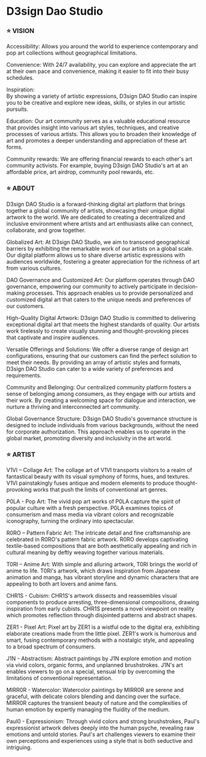# D3sign Dao Studio

### ⭐ VISION

Accessibility:
Allows you around the world to experience contemporary and pop art collections without geographical limitations.

Convenience:
With 24/7 availability, you can explore and appreciate the art at their own pace and convenience, making it easier to fit into their busy schedules.

Inspiration:  
By showing a variety of artistic expressions, D3sign DAO Studio can inspire you to be creative and explore new ideas, skills, or styles in our artistic pursuits.

Education:
Our art community serves as a valuable educational resource that provides insight into various art styles, techniques, and creative processes of various artists. This allows you to broaden their knowledge of art and promotes a deeper understanding and appreciation of these art forms.

Community rewards:
We are offering financial rewards to each other's art community activists. For example, buying D3sign DAO Studio's art at an affordable price, art airdrop, community pool rewards, etc.



### ⭐ ABOUT

D3sign DAO Studio is a forward-thinking digital art platform that brings together a global community of artists, showcasing their unique digital artwork to the world. We are dedicated to creating a decentralized and inclusive environment where artists and art enthusiasts alike can connect, collaborate, and grow together.

Globalized Art:
At D3sign DAO Studio, we aim to transcend geographical barriers by exhibiting the remarkable work of our artists on a global scale. Our digital platform allows us to share diverse artistic expressions with audiences worldwide, fostering a greater appreciation for the richness of art from various cultures.

DAO Governance and Customized Art:
Our platform operates through DAO governance, empowering our community to actively participate in decision-making processes. This approach enables us to provide personalized and customized digital art that caters to the unique needs and preferences of our customers.

High-Quality Digital Artwork:
D3sign DAO Studio is committed to delivering exceptional digital art that meets the highest standards of quality. Our artists work tirelessly to create visually stunning and thought-provoking pieces that captivate and inspire audiences.

Versatile Offerings and Solutions:
We offer a diverse range of design art configurations, ensuring that our customers can find the perfect solution to meet their needs. By providing an array of artistic styles and formats, D3sign DAO Studio can cater to a wide variety of preferences and requirements.

Community and Belonging:
Our centralized community platform fosters a sense of belonging among consumers, as they engage with our artists and their work. By creating a welcoming space for dialogue and interaction, we nurture a thriving and interconnected art community.

Global Governance Structure:
D3sign DAO Studio's governance structure is designed to include individuals from various backgrounds, without the need for corporate authorization. This approach enables us to operate in the global market, promoting diversity and inclusivity in the art world.


### ⭐ ARTIST

V1VI – Collage Art:
The collage art of V1VI transports visitors to a realm of fantastical beauty with its visual symphony of forms, hues, and textures. V1VI painstakingly fuses antique and modern elements to produce thought-provoking works that push the limits of conventional art genres.

P0LA - Pop Art:
The vivid pop art works of P0LA capture the spirit of popular culture with a fresh perspective. P0LA examines topics of consumerism and mass media via vibrant colors and recognizable iconography, turning the ordinary into spectacular.

R0RO – Pattern Fabric Art:
The intricate detail and fine craftsmanship are celebrated in R0RO's pattern fabric artwork. R0RO develops captivating textile-based compositions that are both aesthetically appealing and rich in cultural meaning by deftly weaving together various materials.

T0RI – Anime Art:
With simple and alluring artwork, T0RI brings the world of anime to life. T0RI's artwork, which draws inspiration from Japanese animation and manga, has vibrant storyline and dynamic characters that are appealing to both art lovers and anime fans.

CHR1S - Cubism:
CHR1S's artwork dissects and reassembles visual components to produce arresting, three-dimensional compositions, drawing inspiration from early cubists. CHR1S presents a novel viewpoint on reality which promotes reflection through disjointed patterns and abstract shapes.

ZER1 - Pixel Art:
Pixel art by ZER1 is a wistful ode to the digital era, exhibiting elaborate creations made from the little pixel. ZER1's work is humorous and smart, fusing contemporary methods with a nostalgic style, and appealing to a broad spectrum of consumers.

J1N - Abstractism:
Abstract paintings by J1N explore emotion and motion via vivid colors, organic forms, and unplanned brushstrokes. J1N's art enables viewers to go on a special, sensual trip by overcoming the limitations of conventional representation.

MIRR0R - Watercolor:
Watercolor paintings by MIRR0R are serene and graceful, with delicate colors blending and dancing over the surface. MIRR0R captures the transient beauty of nature and the complexities of human emotion by expertly managing the fluidity of the medium.

Paul0 - Expressionism:
Through vivid colors and strong brushstrokes, Paul's expressionist artwork delves deeply into the human psyche, revealing raw emotions and untold stories. Paul's art challenges viewers to examine their own perceptions and experiences using a style that is both seductive and intriguing.
